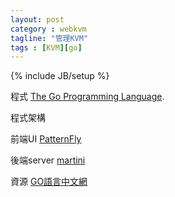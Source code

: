 ```yaml
---
layout: post
category : webkvm
tagline: "管理KVM"
tags : [KVM][go]
---
```

{% include JB/setup %}

程式
[The Go Programming Language](https://golang.org/doc/).

程式架構

前端UI
[PatternFly](https://www.patternfly.org/)

後端server
[martini](https://github.com/codegangsta)

資源
[GO語言中文網](http://studygolang.com/)